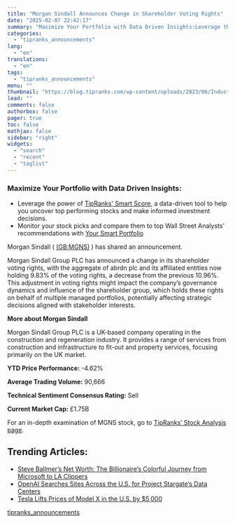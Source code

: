```yaml
---
title: "Morgan Sindall Announces Change in Shareholder Voting Rights"
date: "2025-02-07 22:42:17"
summary: "Maximize Your Portfolio with Data Driven Insights:Leverage the power of TipRanks' Smart Score, a data-driven tool to help you uncover top performing stocks and make informed investment decisions. Monitor your stock picks and compare them to top Wall Street Analysts' recommendations with Your Smart PortfolioMorgan Sindall ( (GB:MGNS) ) has..."
categories:
  - "tipranks_announcements"
lang:
  - "en"
translations:
  - "en"
tags:
  - "tipranks_announcements"
menu: ""
thumbnail: "https://blog.tipranks.com/wp-content/uploads/2023/06/Industrials-6-750x406.jpg"
lead: ""
comments: false
authorbox: false
pager: true
toc: false
mathjax: false
sidebar: "right"
widgets:
  - "search"
  - "recent"
  - "taglist"
---
```


### Maximize Your Portfolio with Data Driven Insights:

* Leverage the power of [TipRanks' Smart Score](https://www.tipranks.com/screener/top-smart-score-stocks), a data-driven tool to help you uncover top performing stocks and make informed investment decisions.
* Monitor your stock picks and compare them to top Wall Street Analysts' recommendations with  [Your Smart Portfolio](https://www.tipranks.com/smart-portfolio/holdings)

Morgan Sindall ( [(GB:MGNS)](https://www.tipranks.com/stocks/gb:mgns) ) has shared an announcement.

Morgan Sindall Group PLC has announced a change in its shareholder voting rights, with the aggregate of abrdn plc and its affiliated entities now holding 9.83% of the voting rights, a decrease from the previous 10.96%. This adjustment in voting rights might impact the company’s governance dynamics and influence of the shareholder group, which holds these rights on behalf of multiple managed portfolios, potentially affecting strategic decisions aligned with stakeholder interests.

**More about Morgan Sindall**

Morgan Sindall Group PLC is a UK-based company operating in the construction and regeneration industry. It provides a range of services from construction and infrastructure to fit-out and property services, focusing primarily on the UK market.

**YTD Price Performance:** -4.62%

**Average Trading Volume:** 90,666

**Technical Sentiment Consensus Rating:** Sell

**Current Market Cap:** £1.75B

For an in-depth examination of MGNS stock, go to [TipRanks’ Stock Analysis page](https://www.tipranks.com/stocks/gb:mgns/stock-analysis).

Trending Articles:
------------------

* [Steve Ballmer’s Net Worth: The Billionaire’s Colorful Journey from Microsoft to LA Clippers](https://www.tipranks.com/news/steve-ballmers-net-worth-the-billionaires-colorful-journey-from-microsoft-to-la-clippers)
* [OpenAI Searches Sites Across the U.S. for Project Stargate’s Data Centers](https://www.tipranks.com/news/openai-searches-sites-across-the-u-s-for-project-stargates-data-centers)
* [Tesla Lifts Prices of Model X in the U.S. by $5,000](https://www.tipranks.com/news/tesla-lifts-prices-of-model-x-in-the-u-s-by-5000)

[tipranks_announcements](https://www.tipranks.com/news/company-announcements/morgan-sindall-announces-change-in-shareholder-voting-rights)
